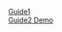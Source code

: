 [Guide1](https://alvinalexander.com/technology/gnuplot-charts-graphs-examples/)   
[Guide2 Demo](http://gnuplot.sourceforge.net/demo/)   
